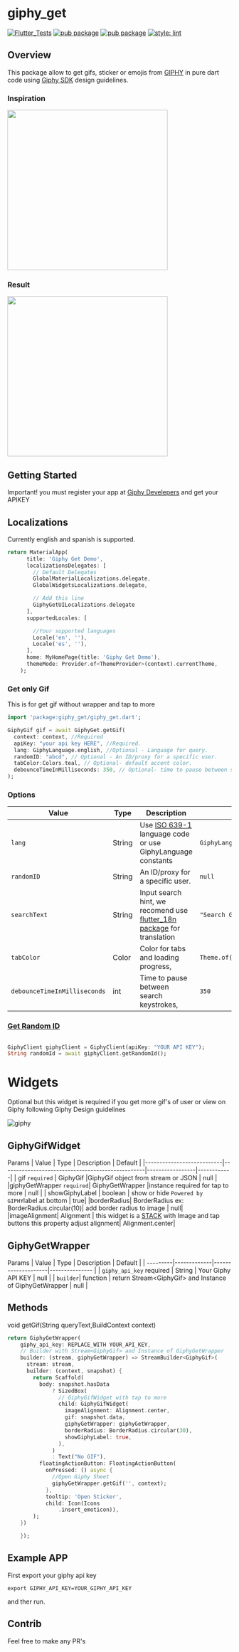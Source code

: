 # giphy_get

[![Flutter_Tests](https://github.com/bazookon/giphy_get/actions/workflows/test.yml/badge.svg)](https://github.com/bazookon/giphy_get/actions/workflows/test.yml)
[![pub package](https://img.shields.io/badge/pub-v3.1.0-orange)](https://pub.dev/packages/giphy_get)
[![pub package](https://img.shields.io/badge/platform-flutter-blue.svg)](https://github.com/bazospa)
[![style: lint](https://img.shields.io/badge/style-lint-4BC0F5.svg)](https://pub.dev/packages/lint)

## Overview

This package allow to get gifs, sticker or emojis from [GIPHY](https://www.giphy.com/) in pure dart code using [Giphy SDK](https://developers.giphy.com/docs/sdk) design guidelines.

### Inspiration

<img src="https://developers.giphy.com/branch/master/static/sdk-header@3x-bac7eb3abd9c3fa0e4454aceb0257a18.gif" width="360" />

### Result

<img src="https://github.com/bazookon/giphy_get/raw/main/example/assets/demo/giphy_get_widget.gif" width="360" />

## Getting Started

Important! you must register your app at [Giphy Develepers](https://developers.giphy.com/dashboard/) and get your APIKEY

## Localizations

Currently english and spanish is supported.

```dart
return MaterialApp(
      title: 'Giphy Get Demo',
      localizationsDelegates: [
        // Default Delegates
        GlobalMaterialLocalizations.delegate,
        GlobalWidgetsLocalizations.delegate,

        // Add this line
        GiphyGetUILocalizations.delegate
      ],
      supportedLocales: [

        //Your supported languages
        Locale('en', ''),
        Locale('es', ''),
      ],
      home: MyHomePage(title: 'Giphy Get Demo'),
      themeMode: Provider.of<ThemeProvider>(context).currentTheme,
    );


```

### Get only Gif

This is for get gif without wrapper and tap to more

```dart
import 'package:giphy_get/giphy_get.dart';

GiphyGif gif = await GiphyGet.getGif(
  context: context, //Required
  apiKey: "your api key HERE", //Required.
  lang: GiphyLanguage.english, //Optional - Language for query.
  randomID: "abcd", // Optional - An ID/proxy for a specific user.
  tabColor:Colors.teal, // Optional- default accent color.
  debounceTimeInMilliseconds: 350, // Optional- time to pause between search keystrokes
);
```

### Options

| Value                        | Type   | Description                                                                                                     | Default                         |
| ---------------------------- | ------ | --------------------------------------------------------------------------------------------------------------- | ------------------------------- |
| `lang`                       | String | Use [ISO 639-1](https://en.wikipedia.org/wiki/ISO_639-1) language code or use GiphyLanguage constants           | `GiphyLanguage.english`         |
| `randomID`                   | String | An ID/proxy for a specific user.                                                                                | `null`                          |
| `searchText`                 | String | Input search hint, we recomend use [flutter_18n package](https://pub.dev/packages/flutter_i18n) for translation | `"Search GIPHY"`                |
| `tabColor`                   | Color  | Color for tabs and loading progress,                                                                            | `Theme.of(context).accentColor` |
| `debounceTimeInMilliseconds` | int    | Time to pause between search keystrokes,                                                                        | `350`                           |

### [Get Random ID](https://developers.giphy.com/docs/api/endpoint#random-id)

```dart

GiphyClient giphyClient = GiphyClient(apiKey: "YOUR API KEY");
String randomId = await giphyClient.getRandomId();

```

# Widgets

Optional but this widget is required if you get more gif's of user or view on Giphy following Giphy Design guidelines

![giphy](https://developers.giphy.com/branch/master/static/attribution@2x-d66dd0ec49c03f6ba401354859bfca13.png)

## GiphyGifWidget

Params
| Value | Type | Description | Default |
|---------------------------|--------------------------------------------------|-----------------|------------|
| gif `required` | GiphyGif |GiphyGif object from stream or JSON | null |  
|giphyGetWrapper `required`| GiphyGetWrapper |instance required for tap to more | null |
| showGiphyLabel | boolean | show or hide `Powered by GIPHY`label at bottom | true|
|borderRadius| BorderRadius ex: BorderRadius.circular(10)| add border radius to image | null|
|imageAlignment| Alignment | this widget is a [STACK](https://api.flutter.dev/flutter/widgets/Stack-class.html) with Image and tap buttons this property adjust alignment| Alignment.center|

## GiphyGetWrapper

Params
| Value | Type | Description | Default |
| ---------|-------------|--------------------|--------------- |
| `giphy_api_key` required | String | Your Giphy API KEY | null |
| `builder`| function | return Stream\<GiphyGif\> and Instance of GiphyGetWrapper | null |

## Methods

void getGif(String queryText,BuildContext context)

```dart
return GiphyGetWrapper(
    giphy_api_key: REPLACE_WITH YOUR_API_KEY,
    // Builder with Stream<GiphyGif> and Instance of GiphyGetWrapper
    builder: (stream, giphyGetWrapper) => StreamBuilder<GiphyGif>(
      stream: stream,
      builder: (context, snapshot) {
        return Scaffold(
          body: snapshot.hasData
              ? SizedBox(
                // GiphyGifWidget with tap to more
                child: GiphyGifWidget(
                  imageAlignment: Alignment.center,
                  gif: snapshot.data,
                  giphyGetWrapper: giphyGetWrapper,
                  borderRadius: BorderRadius.circular(30),
                  showGiphyLabel: true,
                ),
              )
              : Text("No GIF"),
          floatingActionButton: FloatingActionButton(
            onPressed: () async {
              //Open Giphy Sheet
              giphyGetWrapper.getGif('', context);
            },
            tooltip: 'Open Sticker',
            child: Icon(Icons
                .insert_emoticon)),
        );
    })

    });

```

## Example APP

First export your giphy api key

```terminal
export GIPHY_API_KEY=YOUR_GIPHY_API_KEY
```

and ther run.

## Contrib

Feel free to make any PR's
